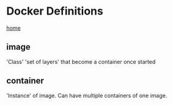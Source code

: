 # Docker Definitions

[home](../README.md)

## image
'Class' 'set of layers' that become a container once started

## container
'Instance' of image.  Can have multiple containers of one image.
